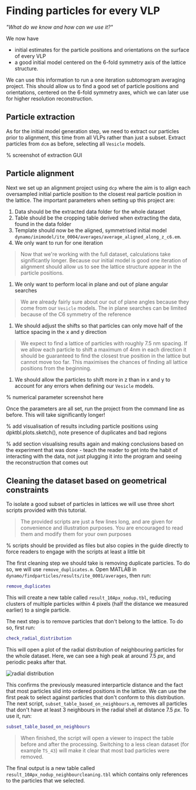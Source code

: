 # Finding particles for every VLP

*"What do we know and how can we use it?"*

We now have 

- initial estimates for the particle positions and orientations on the surface of every VLP 
- a good initial model centered on the 6-fold symmetry axis of the lattice structure. 

We can use this information to run a one iteration subtomogram averaging project. This should allow us to find a good set of particle positions and orientations, centered on the 6-fold symmetry axes, which we can later use for higher resolution reconstruction.

## Particle extraction

As for the initial model generation step, we need to extract our particles prior to alignment, this time from all VLPs rather than just a subset. Extract particles from `dcm`  as before, selecting all `Vesicle` models.

% screenshot of extraction GUI

## Particle alignment
Next we set up an alignment project using `dcp` where the aim is to align each oversampled initial particle position to the closest real particle position in the lattice. The important parameters when setting up this project are:

1. Data should be the extracted data folder for the whole dataset
2. Table should be the cropping table derived when extracting the data, found in the data folder
3. Template should now be the aligned, symmetrised initial model
     `dynamo/inimodel/ite_0004/averages/average_aligned_along_z_c6.em`.
4. We only want to run for one iteration

> Now that we're working with the full dataset, calculations take significantly longer. Because our initial model is good one iteration of alignment should allow us to see the lattice structure appear in the particle positions.

1. We only want to perform local in plane and out of plane angular searches

> We are already fairly sure about our out of plane angles because they come from our `Vesicle` models. The in plane searches can be limited because of the C6 symmetry of the reference

1. We should adjust the shifts so that particles can only move half of the lattice spacing in the x and y direction

> We expect to find a lattice of particles with roughly 7.5 nm spacing. If we allow each particle to shift a maximum of 4nm in each direction it should be guaranteed to find the closest true position in the lattice but cannot move too far. This maximises the chances of finding all lattice positions from the beginning.

1. We should allow the particles to shift more in z than in x and y to account for any errors when defining our `Vesicle` models.

% numerical parameter screenshot here

Once the parameters are all set, run the project from the command line as before. This will take significantly longer!

% add visualisation of results including particle positions using dpktbl.plots.sketch(), note presence of duplicates and bad regions

% add section visualising results again and making conclusions based on the experiment that was done - teach the reader to get into the habit of interacting with the data, not just plugging it into the program and seeing the reconstruction that comes out

## Cleaning the dataset based on geometrical constraints

To isolate a good subset of particles in lattices we will use three short scripts provided with this tutorial. 

> The provided scripts are just a few lines long, and are given for convenience and illustration purposes. You are encouraged to read them and modify them for your own purposes

% scripts should be provided as files but also copies in the guide directly to force readers to engage with the scripts at least a little bit

The first cleaning step we should take is removing duplicate particles. To do so, we will use `remove_duplicates.m`.
Open MATLAB in `dynamo/findparticles/results/ite_0001/averages`, then run:

```matlab
remove_duplicates
```

This will create a new table called `result_10Apx_nodup.tbl`, reducing clusters of multiple particles within 4 pixels (half the distance we measured earlier) to a single particle.

The next step is to remove particles that don't belong to the lattice. To do so, first run:
```matlab
check_radial_distribution
```

This will open a plot of the radial distribution of neighbouring particles for the whole dataset. Here, we can see a high peak at around 7.5 $px$, and periodic peaks after that.

![radial distribution](https://i.ibb.co/gJ0K1Q0/radial-distance.png)

This confirms the previously measured interparticle distance and the fact that most particles slid into ordered positions in the lattice. We can use the first peak to select against particles that don't conform to this distribution. The next script, `subset_table_based_on_neighbours.m`, removes all particles that don't have at least 3 neighbours in the radial shell at distance 7.5 $px$. To use it, run:
```matlab
subset_table_based_on_neighbours
```

> When finished, the script will open a viewer to inspect the table before and after the processing. Switching to a less clean dataset (for example `TS_43`) will make it clear that most bad particles were removed.

The final output is a new table called `result_10Apx_nodup_neighbourcleaning.tbl` which contains only references to the particles that we selected.

